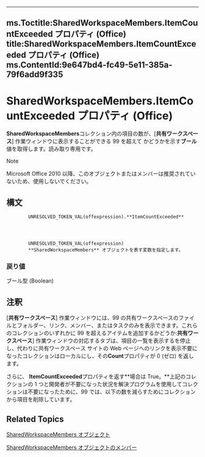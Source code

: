 

---
ms.Toctitle:SharedWorkspaceMembers.ItemCountExceeded プロパティ (Office)
title:SharedWorkspaceMembers.ItemCountExceeded プロパティ (Office)
ms.ContentId:9e647bd4-fc49-5e11-385a-79f6add9f335
---
# SharedWorkspaceMembers.ItemCountExceeded プロパティ (Office)




**SharedWorkspaceMembers**コレクション内の項目の数が、[**共有ワークスペース**] 作業ウィンドウに表示することができる 99 を超えて かどうかを示す**ブール**値を取得します。読み取り専用です。

>[!NOTE]
>Microsoft Office 2010 以降、このオブジェクトまたはメンバーは推奨されていないため、使用しないでください。





## 構文

            UNRESOLVED_TOKEN_VAL(offexpression).**ItemCountExceeded**




            UNRESOLVED_TOKEN_VAL(offexpression)
            **SharedWorkspaceMembers** オブジェクトを表す変数を指定します。

### 戻り値
ブール型 (Boolean)





## 注釈
[**共有ワークスペース**] 作業ウィンドウには、99 の共有ワークスペースのファイルとフォルダー、リンク、メンバー、またはタスクのみを表示できます。これらのコレクションのいずれかに 99 を超えるアイテムを追加するかどうか:**共有ワークスペース**] 作業ウィンドウの対応するタブは、項目の一覧を表示するを停止し、代わりに共有ワークスペース サイトの Web ページへのリンクを表示不要になったコレクションはローカルにし、その**Count**プロパティが 0 (ゼロ) を返します。



さらに、 **ItemCountExceeded**プロパティを返す**場合は True。**上記のコレクションの 1 つと開発者が不要になった状況を解決プログラムを使用してコレクションは不要になったために、99 では、以下の数を減らすためにコレクションから項目を削除しています。



## Related Topics

[SharedWorkspaceMembers オブジェクト](2d0e6ce0-79ef-3030-b1af-465428314b15.md)

[SharedWorkspaceMembers オブジェクトのメンバー](296d0a8c-f0e6-769b-d5a4-8d38ad4403e2.md)




